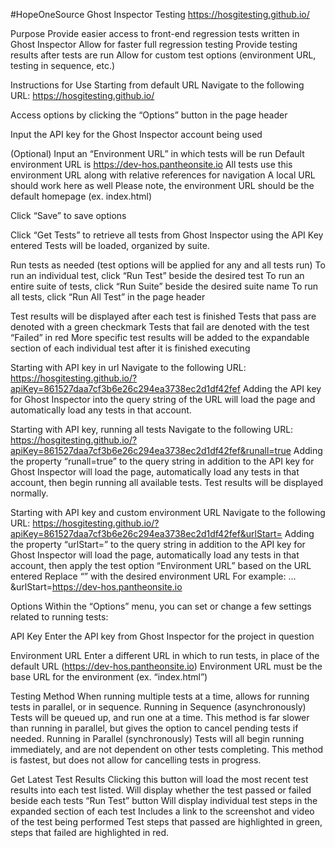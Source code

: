 #HopeOneSource Ghost Inspector Testing
https://hosgitesting.github.io/

Purpose
Provide easier access to front-end regression tests written in Ghost Inspector
Allow for faster full regression testing
Provide testing results after tests are run
Allow for custom test options (environment URL, testing in sequence, etc.)

Instructions for Use
Starting from default URL
Navigate to the following URL: https://hosgitesting.github.io/

Access options by clicking the “Options” button in the page header

Input the API key for the Ghost Inspector account being used

(Optional) Input an “Environment URL” in which tests will be run
Default environment URL is https://dev-hos.pantheonsite.io 
All tests use this environment URL along with relative references for navigation 
A local URL should work here as well
Please note, the environment URL should be the default homepage (ex. index.html)

Click “Save” to save options

Click “Get Tests” to retrieve all tests from Ghost Inspector using the API Key entered
Tests will be loaded, organized by suite. 

Run tests as needed (test options will be applied for any and all tests run)
To run an individual test, click “Run Test” beside the desired test
To run an entire suite of tests, click “Run Suite” beside the desired suite name
To run all tests, click “Run All Test” in the page header

Test results will be displayed after each test is finished
Tests that pass are denoted with a green checkmark
Tests that fail are denoted with the test “Failed” in red
More specific test results will be added to the expandable section of each individual test after it is finished executing



Starting with API key in url
Navigate to the following URL: https://hosgitesting.github.io/?apiKey=861527daa7cf3b6e26c294ea3738ec2d1df42fef 
Adding the API key for Ghost Inspector into the query string of the URL will load the page and automatically load any tests in that account. 

Starting with API key, running all tests
Navigate to the following URL: https://hosgitesting.github.io/?apiKey=861527daa7cf3b6e26c294ea3738ec2d1df42fef&runall=true 
Adding the property “runall=true” to the query string in addition to the API key for Ghost Inspector will load the page, automatically load any tests in that account, then begin running all available tests. Test results will be displayed normally.

Starting with API key and custom environment URL
Navigate to the following URL: https://hosgitesting.github.io/?apiKey=861527daa7cf3b6e26c294ea3738ec2d1df42fef&urlStart=<newURL>
Adding the property “urlStart=<newURL>” to the query string in addition to the API key for Ghost Inspector will load the page, automatically load any tests in that account, then apply the test option “Environment URL” based on the URL entered
Replace “<newURL>” with the desired environment URL
For example: …&urlStart=https://dev-hos.pantheonsite.io


Options
Within the “Options” menu,  you can set or change a few settings related to running tests:

API Key
Enter the API key from Ghost Inspector for the project in question

Environment URL
Enter a different URL in which to run tests, in place of the default URL (https://dev-hos.pantheonsite.io)
Environment URL must be the base URL for the environment (ex. “index.html”)

Testing Method
When running multiple tests at a time, allows for running tests in parallel, or in sequence.
Running in Sequence (asynchronously)
Tests will be queued up, and run one at a time. This method is far slower than running in parallel, but gives the option to cancel pending tests if needed. 
Running in Parallel (synchronously)
Tests will all begin running immediately, and are not dependent on other tests completing. This method is fastest, but does not allow for cancelling tests in progress. 

Get Latest Test Results
Clicking this button will load the most recent test results into each test listed.
Will display whether the test passed or failed beside each tests “Run Test” button
Will display individual test steps in the expanded section of each test
Includes a link to the screenshot and video of the test being performed
Test steps that passed are highlighted in green, steps that failed are highlighted in red. 
